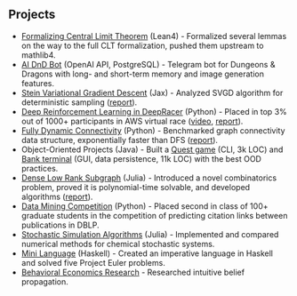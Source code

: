 ## Projects
<ul style="margin:0 0 5px;">
    <li><a href="https://github.com/Vilin97/central_limit_theorem">Formalizing Central Limit Theorem</a> (Lean4) - Formalized several lemmas on the way to the full CLT formalization, pushed them upstream to mathlib4.</li>
    <li><a href="https://github.com/Vilin97/TelegramAIbot">AI DnD Bot</a> (OpenAI API, PostgreSQL) - Telegram bot for Dungeons & Dragons with long- and short-term memory and image generation features.</li>
    <li><a href="https://github.com/Vilin97/SVGD-reimplementation">Stein Variational Gradient Descent</a> (Jax) - Analyzed SVGD algorithm for deterministic sampling (<a href="https://github.com/Vilin97/SVGD-reimplementation/blob/main/AMATH_590_SVGD_report.pdf">report</a>).</li>
    <li><a href="https://github.com/Vilin97/deepRacer">Deep Reinforcement Learning in DeepRacer</a> (Python) - Placed in top 3% out of 1000+ participants in AWS virtual race (<a href="https://www.youtube.com/watch?v=X7zxjhh18NU">video</a>, <a href="https://github.com/Vilin97/deepRacer/blob/master/Report.pdf">report</a>).</li>
    <li><a href="https://github.com/Vilin97/CS591-Project">Fully Dynamic Connectivity</a> (Python) - Benchmarked graph connectivity data structure, exponentially faster than DFS (<a href="https://github.com/Vilin97/CS591-Project/blob/master/report/Fully_Dynamic_Connectivity_Report.pdf">report</a>).</li>
    <li>Object-Oriented Projects (Java) - Built a <a href="https://github.com/Vilin97/TheQuest">Quest game</a> (CLI, 3k LOC) and <a href="https://github.com/Vilin97/Bank">Bank terminal</a> (GUI, data persistence, 11k LOC) with the best OOD practices.</li>
    <li><a href="https://github.com/Vilin97/LowRankTex">Dense Low Rank Subgraph</a> (Julia) - Introduced a novel combinatorics problem, proved it is polynomial-time solvable, and developed algorithms (<a href="https://github.com/Vilin97/LowRankTex/blob/master/report.pdf">report</a>).</li>
    <li><a href="https://github.com/Vilin97/DataMiningProject2">Data Mining Competition</a> (Python) - Placed second in class of 100+ graduate students in the competition of predicting citation links between publications in DBLP.</li>
    <li><a href="https://github.com/Vilin97/SSAs.jl">Stochastic Simulation Algorithms</a> (Julia) - Implemented and compared numerical methods for chemical stochastic systems.</li>
    <li><a href="https://github.com/BU-CS320/summer-2019-project-team-turtle">Mini Language</a> (Haskell) - Created an imperative language in Haskell and solved five Project Euler problems.</li>
    <li><a href="https://github.com/Vilin97/Intuitive_beliefs">Behavioral Economics Research</a> - Researched intuitive belief propagation.</li>
</ul>
